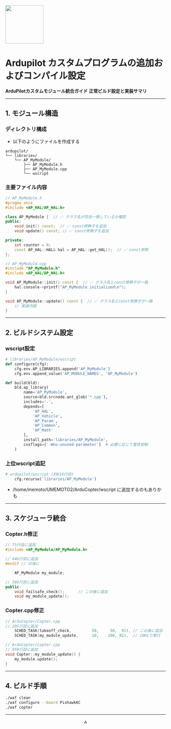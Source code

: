 <img src="https://r2cdn.perplexity.ai/pplx-full-logo-primary-dark%402x.png" class="logo" width="120"/>

# Ardupilot カスタムプログラムの追加およびコンパイル設定

**ArduPilotカスタムモジュール統合ガイド**
**正常ビルド設定と実装サマリ**

---

## **1. モジュール構造**

### ディレクトリ構成

- 以下のようにファイルを作成する
```
ardupilot/
└── libraries/
    └── AP_MyModule/
        ├── AP_MyModule.h
        ├── AP_MyModule.cpp
        └── wscript
```


### 主要ファイル内容

```cpp
// AP_MyModule.h
#pragma once
#include <AP_HAL/AP_HAL.h>

class AP_MyModule {  // ✅ クラス名が完全一致しているか確認
public:
    void init() const;  // ✅ const修飾子を追加
    void update() const; // ✅ const修飾子を追加

private:
    int counter = 0;
    const AP_HAL::HAL& hal = AP_HAL::get_HAL();  // ✅ const参照
};
```

```cpp
// AP_MyModule.cpp
#include "AP_MyModule.h"
#include <AP_HAL/AP_HAL.h>

void AP_MyModule::init() const {  // ✅ クラス名とconst修飾子が一致
    hal.console->printf("AP_MyModule initialized\n");
}

void AP_MyModule::update() const {  // ✅ クラス名とconst修飾子が一致
    // 実装内容
}
```


---

## **2. ビルドシステム設定**

### wscript設定

```python
# libraries/AP_MyModule/wscript
def configure(cfg):
    cfg.env.AP_LIBRARIES.append('AP_MyModule')
    cfg.env.append_value('AP_MODULE_NAMES', 'AP_MyModule')

def build(bld):
    bld.ap_library(
        name='AP_MyModule',
        source=bld.srcnode.ant_glob('*.cpp'),
        includes='.',
        depends=[
            'AP_HAL',
            'AP_Vehicle',
            'AP_Param',
            'AP_Common',
            'AP_Math'
        ],
        install_path='libraries/AP_MyModule',
        cxxflags=['-Wno-unused-parameter']  # 必要に応じて警告抑制
    )

```


### 上位wscript追記

```python
# ardupilot/wscript (約614行目)
    cfg.recurse('libraries/AP_MyModule')
```
- /home/memoto/UMEMOTO2/ArduCopter/wscript に追加するのもありかも

---

## **3. スケジューラ統合**

### Copter.h修正

```cpp
// 75行目に追加
#include <AP_MyModule/AP_MyModule.h>
```

```cpp
// 446行目に追加
#endif // の後に

    AP_MyModule my_module; 
```

```cpp
// 586行目に追加
public:
    void failsafe_check();      // この後に追加
    void my_module_update();
```


### Copter.cpp修正

```cpp
// ArduCopter/Copter.cpp
// 205行目に追加
    SCHED_TASK(takeoff_check,         50,     50,  91), // この後に追加
    SCHED_TASK(my_module_update,      10,    100, 92),  // 10Hzで実行
```

```cpp
// ArduCopter/Copter.cpp
// 959行目に追加
void Copter::my_module_update() {
    my_module.update();
}
```


---


## **4. ビルド手順**

```bash
./waf clean
./waf configure --board Pixhawk6C
./waf copter
```


---

<div style="text-align: center">⁂</div>

